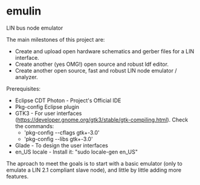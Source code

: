 # emulin
LIN bus node emulator

The main milestones of this project are:
* Create and upload open hardware schematics and gerber files for a LIN interface.
* Create another (yes OMG!) open source and robust ldf editor.
* Create another open source, fast and robust LIN node emulator / analyzer.

Prerequisites:
* Eclipse CDT Photon - Project's Official IDE
* Pkg-config Eclipse plugin 
* GTK3 - For user interfaces (https://developer.gnome.org/gtk3/stable/gtk-compiling.html). Check the commands:
  * 'pkg-config --cflags gtk+-3.0'
  * 'pkg-config --libs gtk+-3.0'
* Glade - To design the user interfaces
* en_US locale - Install it: "sudo locale-gen en_US"

The aproach to meet the goals is to start with a basic emulator (only to emulate a LIN 2.1 compliant slave node), and little by little adding more features.
